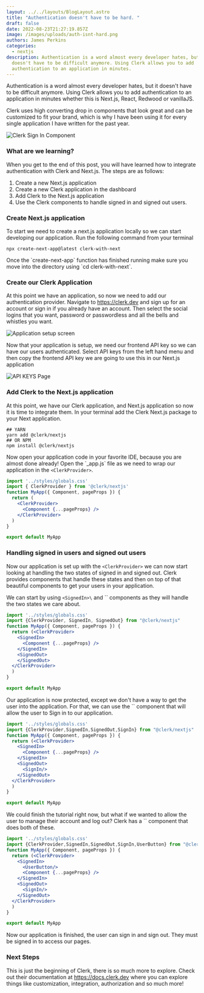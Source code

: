 ```yaml
---
layout: ../../layouts/BlogLayout.astro
title: "Authentication doesn't have to be hard. "
draft: false
date: 2022-08-23T21:27:19.857Z
image: /images/uploads/auth-isnt-hard.png
authors: James Perkins
categories:
  - nextjs
description: Authentication is a word almost every developer hates, but it
  doesn't have to be difficult anymore. Using Clerk allows you to add
  authentication to an application in minutes.
---
```

Authentication is a word almost every developer hates, but it doesn't have to be difficult anymore. Using Clerk allows you to add authentication to an application in minutes whether this is Next.js, React, Redwood or vanillaJS. 

Clerk uses high converting drop in components that look great and can be customized to fit your brand, which is why I have been using it for every single application I have written for the past year. 

![Clerk Sign In Component](/images/uploads/clerk-sign-in.webp "Clerk Sign In Example")

### What are we learning?

When you get to the end of this post, you will have learned how to integrate authentication with Clerk and Next.js. The steps are as follows:

1. Create a new Next.js application
2. Create a new Clerk application in the dashboard
3. Add Clerk to the Next.js application
4. Use the Clerk components to handle signed in and signed out users.

### Create Next.js application

To start we need to create a next.js application locally so we can start developing our application. Run the following command from your terminal

```shell
npx create-next-app@latest clerk-with-next
```

Once the \`create-next-app\` function has finished running make sure you move into the directory using \`cd clerk-with-next\`.

### Create our Clerk Application

At this point we have an application, so now we need to add our authentication provider. Navigate to <https://clerk.dev> and sign up for an account or sign in if you already have an account. Then select the social logins that you want, password or passwordless and all the bells and whistles you want.

![Application setup screen](/images/uploads/xnapper-2022-08-23-17.47.05.png "Application setup screen")

Now that your application is setup, we need our frontend API key so we can have our users authenticated. Select API keys from the left hand menu and then copy the frontend API key we are going to use this in our Next.js application

![API KEYS Page](/images/uploads/xnapper-2022-08-23-17.49.30.png)

### Add Clerk to the Next.js application

At this point, we have our Clerk application, and Next.js application so now it is time to integrate them. In your terminal add the Clerk Next.js package to your Next application.

```shell
## YARN 
yarn add @clerk/nextjs
## OR NPM
npm install @clerk/nextjs
```

Now open your application code in your favorite IDE, because you are almost done already! Open the \`_app.js\` file as we need to wrap our application in the `<ClerkProvider>`. 

```jsx
import '../styles/globals.css'
import { ClerkProvider } from '@clerk/nextjs'
function MyApp({ Component, pageProps }) {
  return (
    <ClerkProvider>
      <Component {...pageProps} />
    </ClerkProvider>
  )
}

export default MyApp

```

### Handling signed in users and signed out users 

Now our application is set up with the `<ClerkProvider>` we can now start looking at handling the two states of signed in and signed out. Clerk provides components that handle these states and then on top of that beautiful components to get your users in your application.

We can start by using `<SignedIn>\` and \`<SignedOut>` components as they will handle the two states we care about.

```jsx
import '../styles/globals.css'
import {ClerkProvider, SignedIn, SignedOut} from "@clerk/nextjs"
function MyApp({ Component, pageProps }) {
  return (<ClerkProvider>
    <SignedIn>
      <Component {...pageProps} />
    </SignedIn>
    <SignedOut>
    </SignedOut>
  </ClerkProvider>
  )
}

export default MyApp

```

Our application is now protected, except we don't have a way to get the user into the application. For that, we can use the \`<SignIn/>\` component that will allow the user to Sign in to our application. 

```jsx
import '../styles/globals.css'
import {ClerkProvider,SignedIn,SignedOut,SignIn} from "@clerk/nextjs"
function MyApp({ Component, pageProps }) {
  return (<ClerkProvider>
    <SignedIn>
      <Component {...pageProps} />
    </SignedIn>
    <SignedOut>
      <SignIn/>
    </SignedOut>
  </ClerkProvider>
  )
}

export default MyApp

```

We could finish the tutorial right now, but what if we wanted to allow the user to manage their account and log out? Clerk has a \`<UserButton/>\` component that does both of these. 

```jsx
import '../styles/globals.css'
import {ClerkProvider,SignedIn,SignedOut,SignIn,UserButton} from "@clerk/nextjs"
function MyApp({ Component, pageProps }) {
  return (<ClerkProvider>
    <SignedIn>
      <UserButton/>
      <Component {...pageProps} />
    </SignedIn>
    <SignedOut>
      <SignIn/>
    </SignedOut>
  </ClerkProvider>
  )
}

export default MyApp

```

Now our application is finished, the user can sign in and sign out. They must be signed in to access our pages. 

### Next Steps

This is just the beginning of Clerk, there is so much more to explore. Check out their documentation at <https://docs.clerk.dev> where you can explore things like customization, integration, authorization and so much more!